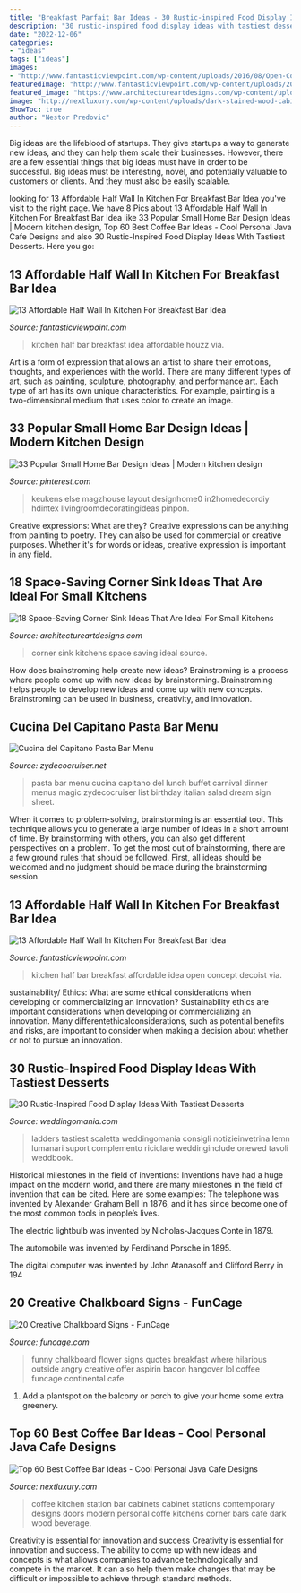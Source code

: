 ```yaml
---
title: "Breakfast Parfait Bar Ideas - 30 Rustic-inspired Food Display Ideas With Tastiest Desserts"
description: "30 rustic-inspired food display ideas with tastiest desserts"
date: "2022-12-06"
categories:
- "ideas"
tags: ["ideas"]
images:
- "http://www.fantasticviewpoint.com/wp-content/uploads/2016/08/Open-Concept-Kitchen-with-Half-Wall-Ideas-634x845.jpg"
featuredImage: "http://www.fantasticviewpoint.com/wp-content/uploads/2016/08/Open-Concept-Kitchen-with-Half-Wall-Ideas-634x845.jpg"
featured_image: "https://www.architectureartdesigns.com/wp-content/uploads/2017/03/7-3.jpg"
image: "http://nextluxury.com/wp-content/uploads/dark-stained-wood-cabinets-in-home-coffee-bar.jpeg"
ShowToc: true
author: "Nestor Predovic"
---
```



Big ideas are the lifeblood of startups. They give startups a way to generate new ideas, and they can help them scale their businesses. However, there are a few essential things that big ideas must have in order to be successful. Big ideas must be interesting, novel, and potentially valuable to customers or clients. And they must also be easily scalable.

	

		
looking for 13 Affordable Half Wall In Kitchen For Breakfast Bar Idea you've visit to the right page. We have 8 Pics about 13 Affordable Half Wall In Kitchen For Breakfast Bar Idea like 33 Popular Small Home Bar Design Ideas | Modern kitchen design, Top 60 Best Coffee Bar Ideas - Cool Personal Java Cafe Designs and also 30 Rustic-Inspired Food Display Ideas With Tastiest Desserts. Here you go:
		
    
## 13 Affordable Half Wall In Kitchen For Breakfast Bar Idea

<img loading=lazy src="http://www.fantasticviewpoint.com/wp-content/uploads/2016/08/traditional-kitchen-1-634x422.jpg" onerror="this.onerror=null;this.src='https://tse3.mm.bing.net/th?id=OIP.n2UANtXJrfxdiF1mkK8niAHaE7&amp;pid=15.1';" alt="13 Affordable Half Wall In Kitchen For Breakfast Bar Idea">

_Source: fantasticviewpoint.com_

>kitchen half bar breakfast idea affordable houzz via. 

	

Art is a form of expression that allows an artist to share their emotions, thoughts, and experiences with the world. There are many different types of art, such as painting, sculpture, photography, and performance art. Each type of art has its own unique characteristics. For example, painting is a two-dimensional medium that uses color to create an image.

    
## 33 Popular Small Home Bar Design Ideas | Modern Kitchen Design

<img loading=lazy src="https://i.pinimg.com/736x/d8/79/5b/d8795b8b0a0f860f9566c8748fc5ab2f.jpg" onerror="this.onerror=null;this.src='https://tse2.mm.bing.net/th?id=OIP.6VnEs3Zsyd8oeS8M9Tu59gHaIc&amp;pid=15.1';" alt="33 Popular Small Home Bar Design Ideas | Modern kitchen design">

_Source: pinterest.com_

>keukens else magzhouse layout designhome0 in2homedecordiy hdintex livingroomdecoratingideas pinpon. 

	

Creative expressions: What are they?
Creative expressions can be anything from painting to poetry. They can also be used for commercial or creative purposes. Whether it's for words or ideas, creative expression is important in any field.

    
## 18 Space-Saving Corner Sink Ideas That Are Ideal For Small Kitchens

<img loading=lazy src="https://www.architectureartdesigns.com/wp-content/uploads/2017/03/7-3.jpg" onerror="this.onerror=null;this.src='https://tse2.mm.bing.net/th?id=OIP.NJ3R0gzDllX822D_QxeIWwHaLD&amp;pid=15.1';" alt="18 Space-Saving Corner Sink Ideas That Are Ideal For Small Kitchens">

_Source: architectureartdesigns.com_

>corner sink kitchens space saving ideal source. 

	

How does brainstroming help create new ideas?
Brainstroming is a process where people come up with new ideas by brainstorming. Brainstroming helps people to develop new ideas and come up with new concepts. Brainstroming can be used in business, creativity, and innovation.

    
## Cucina Del Capitano Pasta Bar Menu

<img loading=lazy src="https://www.zydecocruiser.net/CarnivalMagic/Menus_Other/pasta1.jpg" onerror="this.onerror=null;this.src='https://tse1.mm.bing.net/th?id=OIP.DIsL_PYmMPk2LxK8w_I-qQAAAA&amp;pid=15.1';" alt="Cucina del Capitano Pasta Bar Menu">

_Source: zydecocruiser.net_

>pasta bar menu cucina capitano del lunch buffet carnival dinner menus magic zydecocruiser list birthday italian salad dream sign sheet. 

	

When it comes to problem-solving, brainstorming is an essential tool. This technique allows you to generate a large number of ideas in a short amount of time. By brainstorming with others, you can also get different perspectives on a problem. To get the most out of brainstorming, there are a few ground rules that should be followed. First, all ideas should be welcomed and no judgment should be made during the brainstorming session.

    
## 13 Affordable Half Wall In Kitchen For Breakfast Bar Idea

<img loading=lazy src="http://www.fantasticviewpoint.com/wp-content/uploads/2016/08/Open-Concept-Kitchen-with-Half-Wall-Ideas-634x845.jpg" onerror="this.onerror=null;this.src='https://tse4.mm.bing.net/th?id=OIP.4VBT8amXHqN7sy9CPGzvrQHaJ3&amp;pid=15.1';" alt="13 Affordable Half Wall In Kitchen For Breakfast Bar Idea">

_Source: fantasticviewpoint.com_

>kitchen half bar breakfast affordable idea open concept decoist via. 

	

sustainability/ Ethics: What are some ethical considerations when developing or commercializing an innovation?
Sustainability ethics are important considerations when developing or commercializing an innovation. Many differentethicalconsiderations, such as potential benefits and risks, are important to consider when making a decision about whether or not to pursue an innovation.

    
## 30 Rustic-Inspired Food Display Ideas With Tastiest Desserts

<img loading=lazy src="https://i.weddingomania.com/30-rustic-inspired-food-display-ideas-with-tastiest-desserts-24.jpg" onerror="this.onerror=null;this.src='https://tse1.mm.bing.net/th?id=OIP.zLx0NJH924WR4_wBRKLT8AAAAA&amp;pid=15.1';" alt="30 Rustic-Inspired Food Display Ideas With Tastiest Desserts">

_Source: weddingomania.com_

>ladders tastiest scaletta weddingomania consigli notizieinvetrina lemn lumanari suport complemento riciclare weddinginclude onewed tavoli weddbook. 

	

Historical milestones in the field of inventions:
Inventions have had a huge impact on the modern world, and there are many milestones in the field of invention that can be cited. Here are some examples:
The telephone was invented by Alexander Graham Bell in 1876, and it has since become one of the most common tools in people’s lives.

The electric lightbulb was invented by Nicholas-Jacques Conte in 1879.

The automobile was invented by Ferdinand Porsche in 1895. 

The digital computer was invented by John Atanasoff and Clifford Berry in 194
    
## 20 Creative Chalkboard Signs - FunCage

<img loading=lazy src="http://www.funcage.com/blog/wp-content/uploads/2012/08/funny_chalkboard_17.jpg" onerror="this.onerror=null;this.src='https://tse4.mm.bing.net/th?id=OIP.zHCgIM03vR3FFIivlehogwHaJ3&amp;pid=15.1';" alt="20 Creative Chalkboard Signs - FunCage">

_Source: funcage.com_

>funny chalkboard flower signs quotes breakfast where hilarious outside angry creative offer aspirin bacon hangover lol coffee funcage continental cafe. 

	

1. Add a plantspot on the balcony or porch to give your home some extra greenery.

    
## Top 60 Best Coffee Bar Ideas - Cool Personal Java Cafe Designs

<img loading=lazy src="http://nextluxury.com/wp-content/uploads/dark-stained-wood-cabinets-in-home-coffee-bar.jpeg" onerror="this.onerror=null;this.src='https://tse3.mm.bing.net/th?id=OIP.V_0_zASkUPcW4yLMsO3vagAAAA&amp;pid=15.1';" alt="Top 60 Best Coffee Bar Ideas - Cool Personal Java Cafe Designs">

_Source: nextluxury.com_

>coffee kitchen station bar cabinets cabinet stations contemporary designs doors modern personal coffe kitchens corner bars cafe dark wood beverage. 

	

Creativity is essential for innovation and success
Creativity is essential for innovation and success. The ability to come up with new ideas and concepts is what allows companies to advance technologically and compete in the market. It can also help them make changes that may be difficult or impossible to achieve through standard methods.

